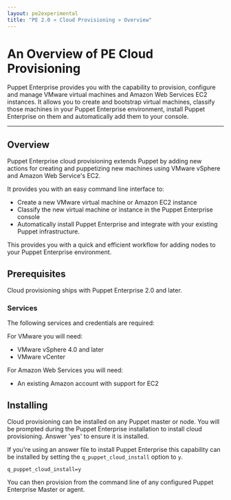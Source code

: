 ```yaml
---
layout: pe2experimental
title: "PE 2.0 » Cloud Provisioning » Overview"
---
```


An Overview of PE Cloud Provisioning
====================================

Puppet Enterprise provides you with the capability to provision,
configure and manage VMware virtual machines and Amazon Web Services
EC2 instances.  It allows you to create and bootstrap virtual machines,
classify those machines in your Puppet Enterprise environment,
install Puppet Enterprise on them and automatically add them to your
console.

* * *

Overview
--------

Puppet Enterprise cloud provisioning extends Puppet by adding new actions for
creating and puppetizing new machines using VMware vSphere and Amazon
Web Service's EC2.

It provides you with an easy command line interface to:

* Create a new VMware virtual machine or Amazon EC2 instance
* Classify the new virtual machine or instance in the Puppet Enterprise
  console
* Automatically install Puppet Enterprise and integrate with your
  existing Puppet infrastructure.

This provides you with a quick and efficient workflow for adding nodes
to your Puppet Enterprise environment.

Prerequisites
-------------

Cloud provisioning ships with Puppet Enterprise 2.0 and later.

### Services

The following services and credentials are required:

For VMware you will need:

- VMware vSphere 4.0 and later
- VMware vCenter

For Amazon Web Services you will need:

- An existing Amazon account with support for EC2

Installing
----------

Cloud provisioning can be installed on any Puppet master or node.
You will be prompted during the Puppet Enterprise installation to
install cloud provisioning. Answer 'yes' to ensure it is installed.

If you're using an answer file to install Puppet Enterprise this
capability can be installed by setting the `q_puppet_cloud_install` option to `y`.

    q_puppet_cloud_install=y

You can then provision from the command line of any configured
Puppet Enterprise Master or agent.


